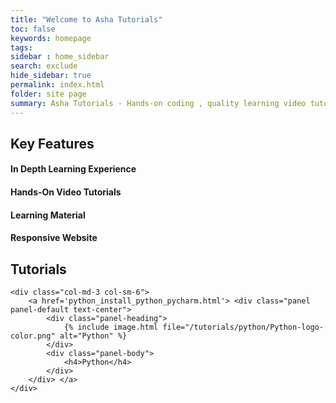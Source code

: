 ```yaml
---
title: "Welcome to Asha Tutorials"
toc: false
keywords: homepage
tags: 
sidebar : home_sidebar
search: exclude
hide_sidebar: true
permalink: index.html
folder: site page
summary: Asha Tutorials - Hands-on coding , quality learning video tutorials, study material with examples, responsive website. Tutorials - Python.
---
```

<div class="row">
        <div class="col-lg-12">
            <h2 class="page-header">Key Features</h2>
        </div>
        <div class="col-md-3 col-sm-6">
            <div class="panel panel-default text-center">
                <div class="panel-heading">
                    <span class="fa-stack fa-5x">
                          <i class="fa fa-circle fa-stack-2x homepage"></i>
                          <i class="fa fa-arrow-down fa-stack-1x fa-inverse"></i>
                    </span>
                </div>
                <div class="panel-body">
                    <h4>In Depth Learning Experience</h4>
                </div>
            </div>
        </div>
        <div class="col-md-3 col-sm-6">
            <div class="panel panel-default text-center">
                <div class="panel-heading">
                    <span class="fa-stack fa-5x">
                          <i class="fa fa-circle fa-stack-2x homepage"></i>
                          <i class="fa fa-video-camera fa-stack-1x fa-inverse"></i>
                    </span>
                </div>
                <div class="panel-body">
                    <h4>Hands-On Video Tutorials</h4>
                </div>
            </div>
        </div>
        <div class="col-md-3 col-sm-6">
            <div class="panel panel-default text-center">
                <div class="panel-heading">
                    <span class="fa-stack fa-5x">
                          <i class="fa fa-circle fa-stack-2x homepage"></i>
                          <i class="fa fa-book fa-stack-1x fa-inverse"></i>
                    </span>
                </div>
                <div class="panel-body">
                    <h4>Learning Material</h4>
                </div>
            </div>
        </div>
        <div class="col-md-3 col-sm-6">
            <div class="panel panel-default text-center">
                <div class="panel-heading">
                    <span class="fa-stack fa-5x">
                          <i class="fa fa-circle fa-stack-2x homepage"></i>
                          <i class="fa fa-tablet fa-stack-1x fa-inverse"></i>
                    </span>
                </div>
                <div class="panel-body">
                    <h4>Responsive Website</h4>
                </div>
            </div>
        </div>
</div>

<div class="row">
    <div class="col-lg-12">
                <h2 class="page-header">Tutorials</h2>
    </div>

    <div class="col-md-3 col-sm-6">
        <a href='python_install_python_pycharm.html'> <div class="panel panel-default text-center">
            <div class="panel-heading">
                {% include image.html file="/tutorials/python/Python-logo-color.png" alt="Python" %}
            </div>
            <div class="panel-body">
                <h4>Python</h4>
            </div>
        </div> </a>
    </div>
</div>
